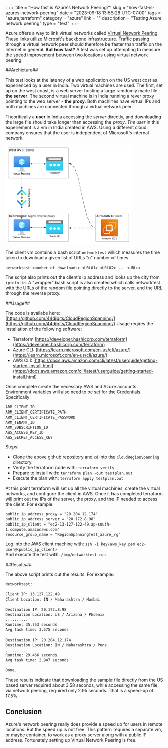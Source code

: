 +++
title = "How fast is Azure's Network Peering?"
slug = "how-fast-is-azures-network-peering"
date = "2023-09-18 13:56:28 UTC-07:00"
tags = "azure,terraform"
category = "azure"
link = ""
description = "Testing Azure network peering"
type = "text"
+++

Azure offers a way to link virtual networks called
[Virtual Network Peering](https://learn.microsoft.com/en-us/azure/virtual-network/virtual-network-peering-overview).
These links utilize Microsft's backbone infrastructure.
Traffic passing through a virtual network peer should therefore be faster than
traffic on the Internet in general.
**But how fast?**
A test was set up attempting to measure the speed improvement between two
locations using virtual network peering.

<!--TEASER_END-->

##Archicture##

This test looks at the latency of a web application on the US west cost as experienced by a user
in India.
Two virtual machines are used.
The first, set up on the west coast, is a web server hosting a large ramdomly made file - **the server**.
The second virtual machine is in India running a rever proxy pointing to the web server - **the proxy**.
Both machines have virtual IPs and both machines are connected through a virtual network peer.

Theoritically a **user** in India accessing the _server_ directly, and downloading the large file should take longer
than accessing the _proxy_.
_The user_ in this experiement is a vm in India created in AWS.
Using a different cloud company ensures that the user is independent of Microsoft's internal network.

[![Network peering](/images/azure-network-peering-img01.thumbnail.png)](/images/azure-network-peering-img01.png)

The client vm contains a bash script `networktest` which measures the time taken to download a given list of URLs "n" number of times.
```
networktest <number of downloads> <URL01> <URL02> ... <URLn>
```
The script also prints out the client's ip address and looks up the city from `ipinfo.io`.
A "wrapper" bash script is also created which calls networktest with the URLs of the random file
pointing directly to the server, and the URL through the reverse proxy.

##Usage##

The code is availabe here: [https://github.com/44digits/CloudRegionSpanning/](https://github.com/44digits/CloudRegionSpanning/)
Usage reqires the installation of the following software:
* Terraform [https://developer.hashicorp.com/terraform](https://developer.hashicorp.com/terraform)
* Azure CLI: [https://learn.microsoft.com/en-us/cli/azure/](https://learn.microsoft.com/en-us/cli/azure/)
* AWS CLI: [https://docs.aws.amazon.com/cli/latest/userguide/getting-started-install.html](https://docs.aws.amazon.com/cli/latest/userguide/getting-started-install.html)

Once complete create the necessary AWS and Azure accounts.
Environment variables will also need to be set for the Credentials.  Specifically:

```
ARM_CLIENT_ID
ARM_CLIENT_CERTIFICATE_PATH
ARM_CLIENT_CERTIFICATE_PASSWORD
ARM_TENANT_ID
ARM_SUBSCRIPTION_ID
AWS_ACCESS_KEY_ID
AWS_SECRET_ACCESS_KEY
```

Steps:

 * Clone the above github repository and `cd` into the `CloudRegionSpanning` directory.
 * Verify the terraform code with: `terraform verify`
 * Prepare to install with: `terraform plan -out testplan.out`
 * Execute the plan with: `terraform apply testplan.out`

At this point terraform will set up all the virtual machines, create the virtual networks,
and configure the client in AWS.  Once it has completed terraform will print out
the IPs of the server, the proxy, and the IP needed to access the client.  For example:
```
public_ip_address_proxy = "20.204.12.174"
public_ip_address_server = "20.172.8.98"
public_ip_client = "ec2-13-127-122-49.ap-south-1.compute.amazonaws.com"
resource_group_name = "RegionSpanningTest_azure_rg"
```

Log into the AWS client machine with: `ssh -i key/aws_key.pem ec2-user@<public_ip_client>`<br />
And execute the test with: `/tmp/networktest-run`

##Results##

The above script prints out the results.  For example:
```
Networktest:

Client IP: 13.127.122.49
Client Location: IN / Maharashtra / Mumbai

Destination IP: 20.172.8.98
Destination Location: US / Arizona / Phoenix
..........
Runtime: 35.753 seconds
Avg task time: 3.575 seconds

Destination IP: 20.204.12.174
Destination Location: IN / Maharashtra / Pune
..........
Runtime: 29.466 seconds
Avg task time: 2.947 seconds

Done.
```

These results indicate that downloading the sample file directly from the US based server
required about 3.58 seconds, while accessing the same file, via network peering,
required only 2.95 seconds.
That is a speed-up of 17.5%.

## Conclusion ##

Azure's network peering really does provide a speed up for users in remote locations.
But the speed up is not free.
This pattern requires a separate vm, or maybe container,
to work as a proxy server along with a public IP address.
Fortunately setting up Virtual Network Peering is free.

